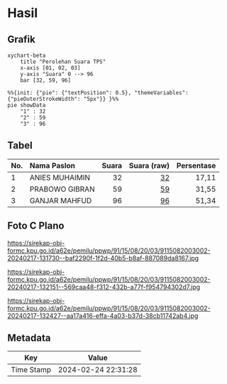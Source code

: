 # Hasil

## Grafik

```mermaid
xychart-beta
    title "Perolehan Suara TPS"
    x-axis [01, 02, 03]
    y-axis "Suara" 0 --> 96
    bar [32, 59, 96]
```

```mermaid
%%{init: {"pie": {"textPosition": 0.5}, "themeVariables": {"pieOuterStrokeWidth": "5px"}} }%%
pie showData
    "1" : 32
    "2" : 59
    "3" : 96
```

## Tabel

| No. | Nama Paslon    | Suara | Suara (raw) | Persentase |
|:--- |:-------------- | -----:| -----------:| ----------:|
| 1   | ANIES MUHAIMIN | 32    | [32][p-1]   | 17,11      |
| 2   | PRABOWO GIBRAN | 59    | [59][p-2]   | 31,55      |
| 3   | GANJAR MAHFUD  | 96    | [96][p-3]   | 51,34      |


[p-1]: https://github.com/gigit-pemilu/pemilu-2024-91-papua/blob/main/pilpres/hitung-suara/sub/91-papua/sub/15-waropen/sub/08-urei-faisei/sub/2003-nubuai/sub/002-tps/sub/paslon-1.txt
[p-2]: https://github.com/gigit-pemilu/pemilu-2024-91-papua/blob/main/pilpres/hitung-suara/sub/91-papua/sub/15-waropen/sub/08-urei-faisei/sub/2003-nubuai/sub/002-tps/sub/paslon-2.txt
[p-3]: https://github.com/gigit-pemilu/pemilu-2024-91-papua/blob/main/pilpres/hitung-suara/sub/91-papua/sub/15-waropen/sub/08-urei-faisei/sub/2003-nubuai/sub/002-tps/sub/paslon-3.txt

## Foto C Plano

https://sirekap-obj-formc.kpu.go.id/a62e/pemilu/ppwp/91/15/08/20/03/9115082003002-20240217-131730--baf2290f-1f2d-40b5-b8af-887089da8167.jpg

https://sirekap-obj-formc.kpu.go.id/a62e/pemilu/ppwp/91/15/08/20/03/9115082003002-20240217-132151--569caa48-f312-432b-a77f-f954794302d7.jpg

https://sirekap-obj-formc.kpu.go.id/a62e/pemilu/ppwp/91/15/08/20/03/9115082003002-20240217-132427--aa17a416-effa-4a03-b37d-38cb11742ab4.jpg


## Metadata

| Key        | Value               |
| ---------- | ------------------- |
| Time Stamp | 2024-02-24 22:31:28 |



